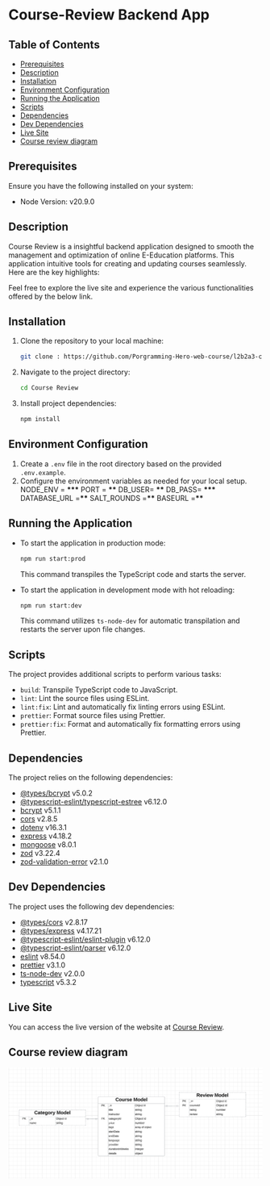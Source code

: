 # Course-Review Backend App

## Table of Contents

- [Prerequisites](#Prerequisites)
- [Description](#Description)
- [Installation](#Installation)
- [Environment Configuration](#EnvironmentConfiguration)
- [Running the Application](#RunningtheApplication)
- [Scripts](#Scripts)
- [Dependencies](#Dependencies)
- [Dev Dependencies](#DevDependencies)
- [Live Site](#LiveSite)
- [Course review diagram](#Coursereviewdiagram)

## Prerequisites

Ensure you have the following installed on your system:

- Node Version: v20.9.0

## Description

Course Review is a insightful backend application designed to smooth
the management and optimization of online E-Education platforms. 
This application intuitive tools for creating and updating 
courses seamlessly. Here are the key highlights:

Feel free to explore the live site and experience the various functionalities offered by the below link.

## Installation

1. Clone the repository to your local machine:
   ```bash
   git clone : https://github.com/Porgramming-Hero-web-course/l2b2a3-course-review-mrnayem2026.git
   ```
2. Navigate to the project directory:
   ```bash
   cd Course Review
   ```
3. Install project dependencies:
   ```bash
   npm install
   ```

## Environment Configuration

1. Create a `.env` file in the root directory based on the provided `.env.example`.
2. Configure the environment variables as needed for your local setup.
   NODE_ENV = **\*\*\***
   PORT = **\*\***
   DB_USER= **\*\***
   DB_PASS= **\*\*\***
   DATABASE_URL =**\*\***
   SALT_ROUNDS =**\*\***
   BASEURL =**\*\***

## Running the Application

- To start the application in production mode:

  ```bash
  npm run start:prod
  ```

  This command transpiles the TypeScript code and starts the server.

- To start the application in development mode with hot reloading:
  ```bash
  npm run start:dev
  ```
  This command utilizes `ts-node-dev` for automatic transpilation and restarts the server upon file changes.

## Scripts

The project provides additional scripts to perform various tasks:

- `build`: Transpile TypeScript code to JavaScript.
- `lint`: Lint the source files using ESLint.
- `lint:fix`: Lint and automatically fix linting errors using ESLint.
- `prettier`: Format source files using Prettier.
- `prettier:fix`: Format and automatically fix formatting errors using Prettier.

## Dependencies

The project relies on the following dependencies:

- [@types/bcrypt](https://www.npmjs.com/package/@types/bcrypt) v5.0.2
- [@typescript-eslint/typescript-estree](https://www.npmjs.com/package/@typescript-eslint/typescript-estree) v6.12.0
- [bcrypt](https://www.npmjs.com/package/bcrypt) v5.1.1
- [cors](https://www.npmjs.com/package/cors) v2.8.5
- [dotenv](https://www.npmjs.com/package/dotenv) v16.3.1
- [express](https://www.npmjs.com/package/express) v4.18.2
- [mongoose](https://www.npmjs.com/package/mongoose) v8.0.1
- [zod](https://www.npmjs.com/package/zod) v3.22.4
- [zod-validation-error](https://www.npmjs.com/package/zod-validation-error) v2.1.0

## Dev Dependencies

The project uses the following dev dependencies:

- [@types/cors](https://www.npmjs.com/package/@types/cors) v2.8.17
- [@types/express](https://www.npmjs.com/package/@types/express) v4.17.21
- [@typescript-eslint/eslint-plugin](https://www.npmjs.com/package/@typescript-eslint/eslint-plugin) v6.12.0
- [@typescript-eslint/parser](https://www.npmjs.com/package/@typescript-eslint/parser) v6.12.0
- [eslint](https://www.npmjs.com/package/eslint) v8.54.0
- [prettier](https://www.npmjs.com/package/prettier) v3.1.0
- [ts-node-dev](https://www.npmjs.com/package/ts-node-dev) v2.0.0
- [typescript](https://www.npmjs.com/package/typescript) v5.3.2

## Live Site

You can access the live version of the website at [Course Review](https://candid-salamander-8f1e3a.netlify.app/).

## Course review diagram

![Screenshot](/img/course%20review%20diagram.png)
